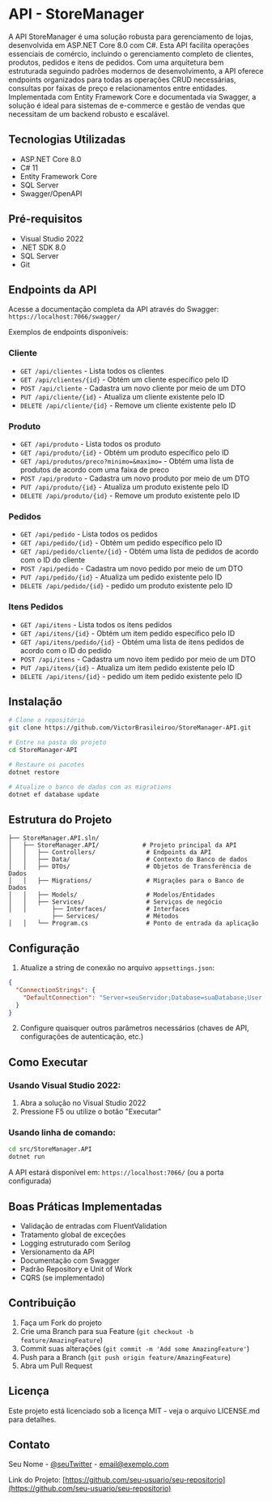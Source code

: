 # API - StoreManager

A API StoreManager é uma solução robusta para gerenciamento de lojas, desenvolvida em ASP.NET Core 8.0 com C#. Esta API facilita operações essenciais de comércio, incluindo o gerenciamento completo de clientes, produtos, pedidos e itens de pedidos. Com uma arquitetura bem estruturada seguindo padrões modernos de desenvolvimento, a API oferece endpoints organizados para todas as operações CRUD necessárias, consultas por faixas de preço e relacionamentos entre entidades. Implementada com Entity Framework Core e documentada via Swagger, a solução é ideal para sistemas de e-commerce e gestão de vendas que necessitam de um backend robusto e escalável.

## Tecnologias Utilizadas

- ASP.NET Core 8.0
- C# 11
- Entity Framework Core
- SQL Server
- Swagger/OpenAPI

## Pré-requisitos
- Visual Studio 2022
- .NET SDK 8.0
- SQL Server
- Git

## Endpoints da API

Acesse a documentação completa da API através do Swagger: `https://localhost:7066/swagger/`

Exemplos de endpoints disponíveis:

### Cliente
- `GET /api/clientes` - Lista todos os clientes
- `GET /api/clientes/{id}` - Obtém um cliente específico pelo ID
- `POST /api/cliente` - Cadastra um novo cliente por meio de um DTO
- `PUT /api/cliente/{id}` - Atualiza um cliente existente pelo ID
- `DELETE /api/cliente/{id}` - Remove um cliente existente pelo ID

### Produto
- `GET /api/produto` - Lista todos os produto
- `GET /api/produto/{id}` - Obtém um produto específico pelo ID
- `GET /api/produtos/preco?minimo=&maximo=` - Obtém uma lista de produtos de acordo com uma faixa de preco
- `POST /api/produto` - Cadastra um novo produto por meio de um DTO
- `PUT /api/produto/{id}` - Atualiza um produto existente pelo ID
- `DELETE /api/produto/{id}` - Remove um produto existente pelo ID

### Pedidos
- `GET /api/pedido` - Lista todos os pedidos
- `GET /api/pedido/{id}` - Obtém um pedido específico pelo ID
- `GET /api/pedido/cliente/{id}` - Obtém uma lista de pedidos de acordo com o ID do cliente
- `POST /api/pedido` - Cadastra um novo pedido por meio de um DTO
- `PUT /api/pedido/{id}` - Atualiza um pedido existente pelo ID
- `DELETE /api/pedido/{id}` - pedido um produto existente pelo ID

### Itens Pedidos
- `GET /api/itens` - Lista todos os itens pedidos
- `GET /api/itens/{id}` - Obtém um item pedido específico pelo ID
- `GET /api/itens/pedido/{id}` - Obtém uma lista de itens pedidos de acordo com o ID do pedido
- `POST /api/itens` - Cadastra um novo item pedido por meio de um DTO
- `PUT /api/itens/{id}` - Atualiza um item pedido existente pelo ID
- `DELETE /api/itens/{id}` - pedido um item pedido existente pelo ID

## Instalação
```bash
# Clone o repositório
git clone https://github.com/VictorBrasileiroo/StoreManager-API.git

# Entre na pasta do projeto
cd StoreManager-API

# Restaure os pacotes
dotnet restore

# Atualize o banco de dados com as migrations
dotnet ef database update
```

## Estrutura do Projeto

```
├── StoreManager.API.sln/
│   ├── StoreManager.API/            # Projeto principal da API
│   │   ├── Controllers/              # Endpoints da API
│   │   ├── Data/                     # Contexto do Banco de dados
│   │   ├── DTOs/                     # Objetos de Transferência de Dados
│   │   ├── Migrations/               # Migrações para o Banco de Dados
│   │   ├── Models/                   # Modelos/Entidades
│   │   ├── Services/                 # Serviços de negócio
│   │       ├── Interfaces/           # Interfaces
            ├── Services/             # Métodos
│   │   └── Program.cs                # Ponto de entrada da aplicação
```

## Configuração

1. Atualize a string de conexão no arquivo `appsettings.json`:

```json
{
  "ConnectionStrings": {
    "DefaultConnection": "Server=seuServidor;Database=suaDatabase;User Id=seuUsuario;Password=suaSenha;"
  }
}
```

2. Configure quaisquer outros parâmetros necessários (chaves de API, configurações de autenticação, etc.)

## Como Executar

### Usando Visual Studio 2022:
1. Abra a solução no Visual Studio 2022
2. Pressione F5 ou utilize o botão "Executar"

### Usando linha de comando:
```bash
cd src/StoreManager.API
dotnet run
```

A API estará disponível em: `https://localhost:7066/` (ou a porta configurada)


## Boas Práticas Implementadas

- Validação de entradas com FluentValidation
- Tratamento global de exceções
- Logging estruturado com Serilog
- Versionamento da API
- Documentação com Swagger
- Padrão Repository e Unit of Work
- CQRS (se implementado)

## Contribuição

1. Faça um Fork do projeto
2. Crie uma Branch para sua Feature (`git checkout -b feature/AmazingFeature`)
3. Commit suas alterações (`git commit -m 'Add some AmazingFeature'`)
4. Push para a Branch (`git push origin feature/AmazingFeature`)
5. Abra um Pull Request

## Licença

Este projeto está licenciado sob a licença MIT - veja o arquivo LICENSE.md para detalhes.

## Contato

Seu Nome - [@seuTwitter](https://twitter.com/seuTwitter) - email@exemplo.com

Link do Projeto: [https://github.com/seu-usuario/seu-repositorio](https://github.com/seu-usuario/seu-repositorio)
